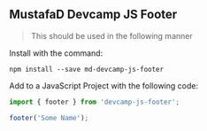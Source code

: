 ## MustafaD Devcamp JS Footer

> This should be used in the following manner

Install with the command:

```
npm install --save md-devcamp-js-footer
```

Add to a JavaScript Project with the following code:

```javascript
import { footer } from 'devcamp-js-footer';

footer('Some Name');
```